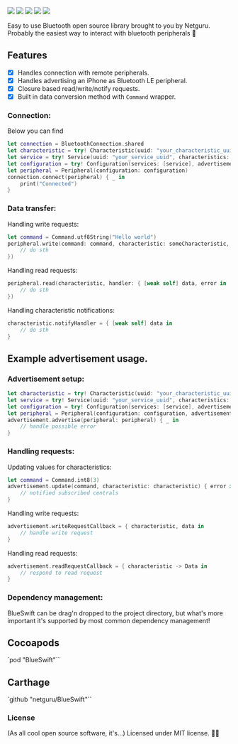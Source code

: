 ![](https://img.shields.io/badge/swift-4.2-orange.svg)
![](https://img.shields.io/github/release/netguru/BlueSwift.svg)
![](https://img.shields.io/badge/carthage-compatible-green.svg)
![](https://img.shields.io/badge/cocoapods-compatible-green.svg)
![](https://app.bitrise.io/app/23a07b63b3f55f97/status.svg?token=Rt_2gKUavbR8LQ7PVuTbYg&branch=master)

Easy to use Bluetooth open source library brought to you by Netguru.
Probably the easiest way to interact with bluetooth peripherals 🤟

## Features

- [x] Handles connection with remote peripherals.
- [x] Handles advertising an iPhone as Bluetooth LE peripheral.
- [x] Closure based read/write/notify requests.
- [x] Built in data conversion method with `Command` wrapper.

### Connection:

Below you can find

```swift
let connection = BluetoothConnection.shared
let characteristic = try! Characteristic(uuid: "your_characteristic_uuid", shouldObserveNotification: true)
let service = try! Service(uuid: "your_service_uuid", characteristics: [characteristic])
let configuration = try! Configuration(services: [service], advertisement: "your_advertising_uuid")
let peripheral = Peripheral(configuration: configuration)
connection.connect(peripheral) { _ in
	print("Connected")
}
```

### Data transfer:

Handling write requests:

```swift
let command = Command.utf8String("Hello world")
peripheral.write(command: command, characteristic: someCharacteristic, handler: { error in
	// do sth
})
```

Handling read requests:

```swift
peripheral.read(characteristic, handler: { [weak self] data, error in
	// do sth
})
```

Handling characteristic notifications:

```swift
characteristic.notifyHandler = { [weak self] data in
	// do sth
}
```

## Example advertisement usage.

### Advertisement setup:

```swift
let characteristic = try! Characteristic(uuid: "your_characteristic_uuid")
let service = try! Service(uuid: "your_service_uuid", characteristics: [characteristic])
let configuration = try! Configuration(services: [service], advertisement: "your_service_uuid")
let peripheral = Peripheral(configuration: configuration, advertisementData: [.localName("Test"), .servicesUUIDs("your_service_uuid")])
advertisement.advertise(peripheral: peripheral) { _ in
	// handle possible error            
}
```

### Handling requests:

Updating values for characteristics:

```swift
let command = Command.int8(3)
advertisement.update(command, characteristic: characteristic) { error in
	// notified subscribed centrals
}
```

Handling write requests:

```swift
advertisement.writeRequestCallback = { characteristic, data in
	// handle write request
}
```

Handling read requests:

```swift
advertisement.readRequestCallback = { characteristic -> Data in
	// respond to read request
}
```

### Dependency management:

BlueSwift can be drag'n dropped to the project directory, but what's more important it's supported by most common dependency management!

## Cocoapods

`pod "BlueSwift"``

## Carthage

`github "netguru/BlueSwift"``

### License

(As all cool open source software, it's...)
Licensed under MIT license.
🚀🚀
